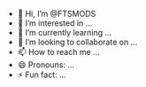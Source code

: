 - 👋 Hi, I’m @FTSMODS
- 👀 I’m interested in ...
- 🌱 I’m currently learning ...
- 💞️ I’m looking to collaborate on ...
- 📫 How to reach me ...
- 😄 Pronouns: ...
- ⚡ Fun fact: ...

<!---
FTSMODS/FTSMODS is a ✨ special ✨ repository because its `README.md` (this file) appears on your GitHub profile.
You can click the Preview link to take a look at your changes.
--->
